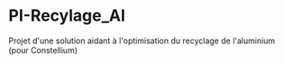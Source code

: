 # PI-Recylage_Al
Projet d'une solution aidant à l'optimisation du recyclage de l'aluminium (pour Constellium)
